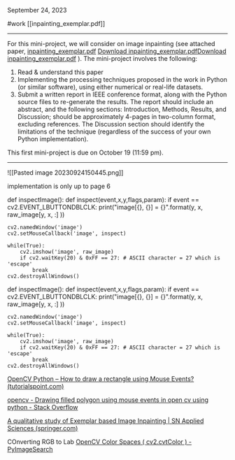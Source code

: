 September 24, 2023

#work
[[inpainting_exemplar.pdf]]

---

For this mini-project, we will consider on image inpainting (see attached paper, [inpainting_exemplar.pdf](https://canvas.umn.edu/courses/391981/files/38027462?wrap=1 "Link") [Download inpainting_exemplar.pdf](https://canvas.umn.edu/courses/391981/files/38027462/download?download_frd=1)[Download inpainting_exemplar.pdf](https://canvas.umn.edu/courses/300316/files/26585584/download?download_frd=1) ). The mini-project involves the following:

1. Read & understand this paper
2. Implementing the processing techniques proposed in the work in Python (or similar software), using either numerical or real-life datasets.
3. Submit a written report in IEEE conference format, along with the Python source files to re-generate the results. The report should include an abstract, and the following sections: Introduction, Methods, Results, and Discussion; should be approximately 4-pages in two-column format, excluding references. The Discussion section should identify the limitations of the technique (regardless of the success of your own Python implementation).

This first mini-project is due on October 19 (11:59 pm).

---

![[Pasted image 20230924150445.png]]

implementation is only up to page 6

def inspectImage():
    def inspect(event,x,y,flags,param):
        if event == cv2.EVENT_LBUTTONDBLCLK:
            print("image[{}, {}] = {}".format(y, x, raw_image[y, x, :] ))
    
    cv2.namedWindow('image')
    cv2.setMouseCallback('image', inspect)
    
    while(True):
        cv2.imshow('image', raw_image)
        if cv2.waitKey(20) & 0xFF == 27: # ASCII character = 27 which is 'escape'
            break
    cv2.destroyAllWindows()


def inspectImage():
    def inspect(event,x,y,flags,param):
        if event == cv2.EVENT_LBUTTONDBLCLK:
            print("image[{}, {}] = {}".format(y, x, raw_image[y, x, :] ))
    
    cv2.namedWindow('image')
    cv2.setMouseCallback('image', inspect)
    
    while(True):
        cv2.imshow('image', raw_image)
        if cv2.waitKey(20) & 0xFF == 27: # ASCII character = 27 which is 'escape'
            break
    cv2.destroyAllWindows()

[OpenCV Python – How to draw a rectangle using Mouse Events? (tutorialspoint.com)](https://www.tutorialspoint.com/opencv-python-how-to-draw-a-rectangle-using-mouse-events#:~:text=Steps%201%20Import%20required%20library%20OpenCV.%20Make%20sure,the%20image%20window%20%22%20Rectangle%20Window%20%22.%20)

[opencv - Drawing filled polygon using mouse events in open cv using python - Stack Overflow](https://stackoverflow.com/questions/37099262/drawing-filled-polygon-using-mouse-events-in-open-cv-using-python)

[A qualitative study of Exemplar based Image Inpainting | SN Applied Sciences (springer.com)](https://link.springer.com/article/10.1007/s42452-019-1775-7)


COnverting RGB to Lab
[OpenCV Color Spaces ( cv2.cvtColor ) - PyImageSearch](https://pyimagesearch.com/2021/04/28/opencv-color-spaces-cv2-cvtcolor/)
